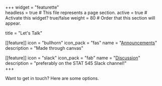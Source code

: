 +++
widget = "featurette"  
headless = true  # This file represents a page section.
active = true  # Activate this widget? true/false
weight = 80  # Order that this section will appear.

title = "Let's Talk"

[[feature]]
  icon = "bullhorn"
  icon_pack = "fas"
  name = "[Announcements](https://canvas.ubc.ca/)"
  description = "Made through canvas"
  
[[feature]]
  icon = "slack"
  icon_pack = "fab"
  name = "[Discussion](/slack_communication)"
  description = "preferably on the STAT 545 Slack channel!"  
+++

Want to get in touch? Here are some options.